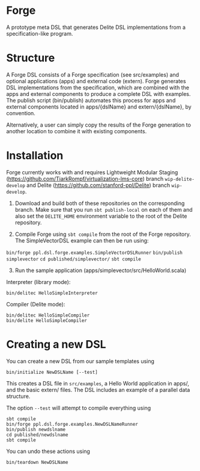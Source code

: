 Forge
=====

A prototype meta DSL that generates Delite DSL implementations from a specification-like program.

Structure
=========

A Forge DSL consists of a Forge specification (see src/examples) and optional applications (apps)
and external code (extern). Forge generates DSL implementations from the specification, which are
combined with the apps and external components to produce a complete DSL with examples. The publish
script (bin/publish) automates this process for apps and external components located in apps/{dslName}
and extern/{dslName}, by convention.

Alternatively, a user can simply copy the results of the Forge generation to another location to 
combine it with existing components.

Installation
============

Forge currently works with and requires Lightweight Modular Staging 
(https://github.com/TiarkRompf/virtualization-lms-core) branch `wip-delite-develop` and 
Delite (https://github.com/stanford-ppl/Delite) branch `wip-develop`.

1. Download and build both of these repositories on the corresponding branch. Make sure that
you run `sbt publish-local` on each of them and also set the `DELITE_HOME` environment variable
to the root of the Delite repository.


2. Compile Forge using `sbt compile` from the root of the Forge repository. The SimpleVectorDSL
example can then be run using:

`bin/forge ppl.dsl.forge.examples.SimpleVectorDSLRunner`
`bin/publish simplevector`
`cd published/simplevector/`
`sbt compile`

3. Run the sample application (apps/simplevector/src/HelloWorld.scala)

Interpreter (library mode):

`bin/delitec HelloSimpleInterpreter`


Compiler (Delite mode):

    bin/delitec HelloSimpleCompiler
    bin/delite HelloSimpleCompiler

Creating a new DSL
==================

You can create a new DSL from our sample templates
using

`bin/initialize NewDSLName [--test]`

This creates a DSL file in `src/examples`, a Hello World application in apps/, and the basic extern/ files. The DSL includes an example of a parallel data structure.

The option `--test` will attempt to compile everything using

    sbt compile
    bin/forge ppl.dsl.forge.examples.NewDSLNameRunner
    bin/publish newdslname
    cd published/newdslname
    sbt compile

You can undo these actions using

`bin/teardown NewDSLName`
